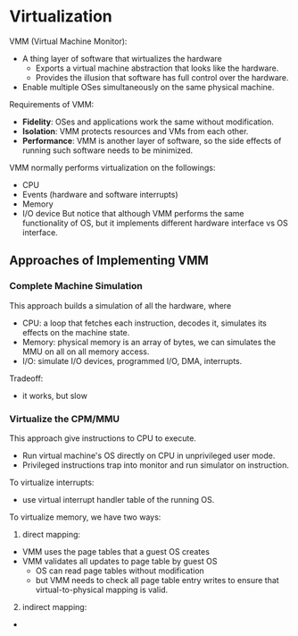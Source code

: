 # Virtualization 
VMM (Virtual Machine Monitor):
- A thing layer of software that wirtualizes the hardware
  - Exports a virtual machine abstraction that looks like the hardware.
  - Provides the illusion that software has full control over the hardware.
- Enable multiple OSes simultaneously on the same physical machine.

Requirements of VMM: 
- **Fidelity**: OSes and applications work the same without modification.
- **Isolation**: VMM protects resources and VMs from each other.
- **Performance**: VMM is another layer of software, so the side effects of 
running such software needs to be minimized.

VMM normally performs virtualization on the followings:
- CPU
- Events (hardware and software interrupts)
- Memory
- I/O device
But notice that although VMM performs the same functionality of OS, but it 
implements different hardware interface vs OS interface.

## Approaches of Implementing VMM
### Complete Machine Simulation
This approach builds a simulation of all the hardware, where
- CPU: a loop that fetches each instruction, decodes it, simulates its effects 
on the machine state.
- Memory: physical memory is an array of bytes, we can simulates the MMU on all
on all memory access.
- I/O: simulate I/O devices, programmed I/O, DMA, interrupts.

Tradeoff:
- it works, but slow

### Virtualize the CPM/MMU
This approach give instructions to CPU to execute.
- Run virtual machine's OS directly on CPU in unprivileged user mode.
- Privileged instructions trap into monitor and run simulator on instruction.

To virtualize interrupts:
- use virtual interrupt handler table of the running OS.

To virtualize memory, we have two ways:
1. direct mapping:
  - VMM uses the page tables that a guest OS creates
  - VMM validates all updates to page table by guest OS 
    - OS can read page tables without modification 
    - but VMM needs to check all page table entry writes to ensure that 
    virtual-to-physical mapping is valid.
2. indirect mapping:
  - 
